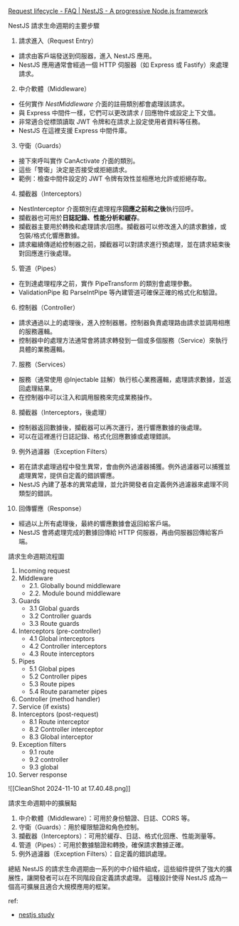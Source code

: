 [Request lifecycle - FAQ | NestJS - A progressive Node.js framework](https://docs.nestjs.com/faq/request-lifecycle)


NestJS 請求生命週期的主要步驟

1.	請求進入（Request Entry）
- 請求由客戶端發送到伺服器，進入 NestJS 應用。
- NestJS 應用通常會經過一個 HTTP 伺服器（如 Express 或 Fastify）來處理請求。


2.	中介軟體（Middleware）
- 任何實作 _NestMiddleware_ 介面的註冊類別都會處理該請求。
- 與 Express 中間件一樣，它們可以更改請求 / 回應物件或設定上下文值。
- 非常適合從標頭讀取 JWT 令牌和在請求上設定使用者資料等任務。
- NestJS 在這裡支援 Express 中間件庫。


3.	守衛（Guards）
- 接下來呼叫實作 CanActivate 介面的類別。
- 這些「警衛」決定是否接受或拒絕請求。
- 範例：檢查中間件設定的 JWT 令牌有效性並相應地允許或拒絕存取。


4.	攔截器（Interceptors）
- NestInterceptor 介面類別在處理程序**回應之前和之後**執行回呼。
- 攔截器也可用於**日誌記錄、性能分析和緩存**。
- 攔截器主要用於轉換和處理請求/回應。攔截器可以修改進入的請求數據，或包裝/格式化響應數據。
- 請求繼續傳遞給控制器之前，攔截器可以對請求進行預處理，並在請求結束後對回應進行後處理。


5.	管道（Pipes）
- 在到達處理程序之前，實作 PipeTransform 的類別會處理參數。
- ValidationPipe 和 ParseIntPipe 等內建管道可確保正確的格式化和驗證。


6.	控制器（Controller）
- 請求通過以上的處理後，進入控制器層。控制器負責處理路由請求並調用相應的服務邏輯。
- 控制器中的處理方法通常會將請求轉發到一個或多個服務（Service）來執行具體的業務邏輯。


7.	服務（Services）
- 服務（通常使用 @Injectable 註解）執行核心業務邏輯，處理請求數據，並返回處理結果。
- 在控制器中可以注入和調用服務來完成業務操作。


8.	攔截器（Interceptors，後處理）
- 控制器返回數據後，攔截器可以再次運行，進行響應數據的後處理。
- 可以在這裡進行日誌記錄、格式化回應數據或處理錯誤。


9.	例外過濾器（Exception Filters）
- 若在請求處理過程中發生異常，會由例外過濾器捕獲。例外過濾器可以捕獲並處理異常，提供自定義的錯誤響應。
- NestJS 內建了基本的異常處理，並允許開發者自定義例外過濾器來處理不同類型的錯誤。


10.	回傳響應（Response）
- 經過以上所有處理後，最終的響應數據會返回給客戶端。
- NestJS 會將處理完成的數據回傳給 HTTP 伺服器，再由伺服器回傳給客戶端。



請求生命週期流程圖

1. Incoming request
2. Middleware
    - 2.1. Globally bound middleware
    - 2.2. Module bound middleware
3. Guards
    - 3.1 Global guards
    - 3.2 Controller guards
    - 3.3 Route guards
4. Interceptors (pre-controller)
    - 4.1 Global interceptors
    - 4.2 Controller interceptors
    - 4.3 Route interceptors
5. Pipes
    - 5.1 Global pipes
    - 5.2 Controller pipes
    - 5.3 Route pipes
    - 5.4 Route parameter pipes
6. Controller (method handler)
7. Service (if exists)
8. Interceptors (post-request)
    - 8.1 Route interceptor
    - 8.2 Controller interceptor
    - 8.3 Global interceptor
9. Exception filters
    - 9.1 route
    - 9.2 controller
    - 9.3 global
10. Server response


![[CleanShot 2024-11-10 at 17.40.48.png]]


請求生命週期中的擴展點
1.	中介軟體（Middleware）：可用於身份驗證、日誌、CORS 等。
2.	守衛（Guards）：用於權限驗證和角色控制。
3.	攔截器（Interceptors）：可用於緩存、日誌、格式化回應、性能測量等。
4.	管道（Pipes）：可用於數據驗證和轉換，確保請求數據正確。
5.	例外過濾器（Exception Filters）：自定義的錯誤處理。

總結
NestJS 的請求生命週期由一系列的中介組件組成，這些組件提供了強大的擴展性，讓開發者可以在不同階段自定義請求處理。
這種設計使得 NestJS 成為一個高可擴展且適合大規模應用的框架。



ref:
- [nestjs study](https://www.learnnote.site/nestjs)